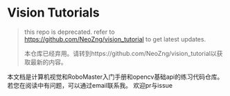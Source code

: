 # Vision Tutorials

> this repo is deprecated. refer to https://github.com/NeoZng/vision_tutorial to get latest updates.
> 
> 本仓库已经弃用。请转到https://github.com/NeoZng/vision_tutorial以获取最新的内容。

本文档是计算机视觉和RoboMaster入门手册和opencv基础api的练习代码仓库。
若您在阅读中有问题，可以通过email联系我。
欢迎pr与issue
